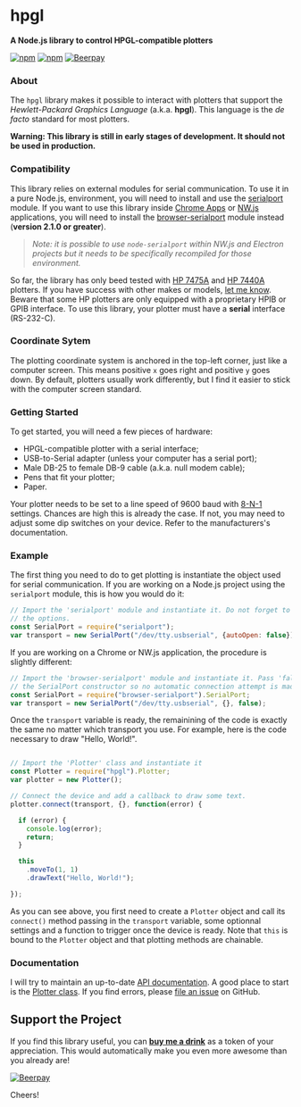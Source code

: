 # hpgl
**A Node.js library to control HPGL-compatible plotters**

[![npm](https://img.shields.io/npm/v/hpgl.svg)](https://www.npmjs.com/package/hpgl)
[![npm](https://img.shields.io/npm/dt/hpgl.svg)](https://www.npmjs.com/package/hpgl)
[![Beerpay](https://beerpay.io/cotejp/hpgl/badge.svg?style=flat)](https://beerpay.io/cotejp/hpgl) 

### About

The `hpgl` library makes it possible to interact with plotters that support the *Hewlett-Packard 
Graphics Language* (a.k.a. **hpgl**). This language is the *de facto* standard for most plotters. 

**Warning: This library is still in early stages of development. It should not be used in 
production.**

### Compatibility

This library relies on external modules for serial communication. To use it in a pure Node.js, 
environment, you will need to install and use the 
[serialport](https://www.npmjs.com/package/serialport) module. If you want to use this library 
inside [Chrome Apps](https://developer.chrome.com/apps/about_apps) or [NW.js](http://nwjs.io/)
applications, you will need to install the [browser-serialport](https://www.npmjs.com/package/browser-serialport) 
module instead (**version 2.1.0 or greater**). 

> *Note: it is possible to use `node-serialport` within NW.js and Electron projects but it needs to 
> be specifically recompiled for those environment.*

So far, the library has only beed tested with [HP 7475A](http://hpmuseum.net/display_item.php?hw=74)
and [HP 7440A](http://hpmuseum.net/display_item.php?hw=80) plotters. If you have success with other 
makes or models, [let me know](https://twitter.com/jpcote). Beware that some HP plotters are only 
equipped with a proprietary HPIB or GPIB interface. To use this library, your plotter must have a 
**serial** interface (RS-232-C).

### Coordinate Sytem

The plotting coordinate system is anchored in the top-left corner, just like a computer screen. 
This means positive `x` goes right and positive `y` goes down. By default, plotters usually work 
differently, but I find it easier to stick with the computer screen standard.

### Getting Started

To get started, you will need a few pieces of hardware:

- HPGL-compatible plotter with a serial interface;
- USB-to-Serial adapter (unless your computer has a serial port);
- Male DB-25 to female DB-9 cable (a.k.a. null modem cable);
- Pens that fit your plotter;
- Paper.

Your plotter needs to be set to a line speed of 9600 baud with 
[8-N-1](https://en.wikipedia.org/wiki/8-N-1) settings. Chances are high this is already the case. If
not, you may need to adjust some dip switches on your device. Refer to the manufacturers's 
documentation.

### Example

The first thing you need to do to get plotting is instantiate the object used for serial 
communication. If you are working on a Node.js project using the `serialport` module, this is how 
you would do it:

```javascript
// Import the 'serialport' module and instantiate it. Do not forget to set 'autoOpen' to false in 
// the options.
const SerialPort = require("serialport");
var transport = new SerialPort("/dev/tty.usbserial", {autoOpen: false});

```

If you are working on a Chrome or NW.js application, the procedure is slightly different:

```javascript
// Import the 'browser-serialport' module and instantiate it. Pass 'false' as the third parameter of
// the SerialPort constructor so no automatic connection attempt is made.
const SerialPort = require("browser-serialport").SerialPort;
var transport = new SerialPort("/dev/tty.usbserial", {}, false);
```

Once the `transport` variable is ready, the remainining of the code is exactly the same no matter
which transport you use. For example, here is the code necessary to draw "Hello, World!".

```javascript

// Import the 'Plotter' class and instantiate it
const Plotter = require("hpgl").Plotter;
var plotter = new Plotter();

// Connect the device and add a callback to draw some text.
plotter.connect(transport, {}, function(error) {

  if (error) {
    console.log(error);
    return;
  }

  this
    .moveTo(1, 1)
    .drawText("Hello, World!");

});
```

As you can see above, you first need to create a `Plotter` object and call its `connect()` method 
passing in the `transport` variable, some optionnal settings and a function to trigger once the 
device is ready. Note that `this` is bound to the `Plotter` object and that plotting methods are 
chainable.

### Documentation

I will try to maintain an up-to-date [API documentation](https://cotejp.github.io/hpgl/). A good 
place to start is the [Plotter class](https://cotejp.github.io/hpgl/Plotter.html). If you find 
errors, please [file an issue](https://github.com/cotejp/hpgl/issues) on GitHub.

## Support the Project

If you find this library useful, you can **[buy me a drink](https://beerpay.io/cotejp/hpgl)** as a 
token of your appreciation. This would automatically make you even more awesome than you already 
are!

[![Beerpay](https://beerpay.io/cotejp/hpgl/badge.svg?style=beer-square)](https://beerpay.io/cotejp/hpgl)

Cheers!
